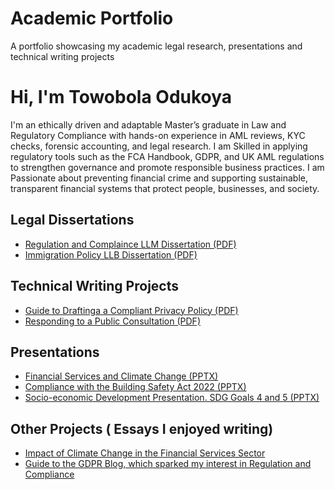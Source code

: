 # Academic Portfolio
A portfolio showcasing my academic legal research, presentations and technical writing projects 
# Hi, I'm Towobola Odukoya  

I'm an ethically driven and adaptable Master’s graduate in Law and Regulatory Compliance with hands-on experience in AML reviews, KYC checks, forensic accounting, and legal research. I am Skilled in applying regulatory tools such as the FCA Handbook, GDPR, and UK AML regulations to strengthen governance and promote responsible business practices. I am Passionate about preventing financial crime and supporting sustainable, transparent financial systems that protect people, businesses, and society.

## Legal Dissertations
- [Regulation and Complaince LLM Dissertation (PDF)](https://github.com/Towobola-Od/academic-portfolio/blob/main/LLM%20Data%20Protection%20Dissertation.pdf)
- [Immigration Policy LLB Dissertation (PDF)](https://github.com/Towobola-Od/academic-portfolio/blob/main/LLB%20Dissertation%20Immigration%20Law%20.pdf) 
  
## Technical Writing Projects
- [Guide to Draftinga a Compliant Privacy Policy (PDF)](https://github.com/Towobola-Od/academic-portfolio/blob/main/Guide%20to%20writing%20a%20Compliant%20privacy%20policy%20.pdf)
- [Responding to a Public Consultation (PDF)](https://github.com/Towobola-Od/academic-portfolio/blob/main/Responding%20to%20a%20Public%20Call%20.pdf)

## Presentations
- [Financial Services and Climate Change (PPTX)](https://github.com/Towobola-Od/academic-portfolio/blob/main/Climate%20Change%20in%20Financial%20Services%20.pdf)
- [Compliance with the Building Safety Act 2022 (PPTX)](https://github.com/Towobola-Od/academic-portfolio/blob/main/Understanding%20and%20Complying%20with%20the%20Building%20Safety%20Act-%20GROUP%202%20PRESENTATION%20(UPDATED).pptx)
- [Socio-economic Development Presentation. SDG Goals 4 and 5 (PPTX)](https://github.com/Towobola-Od/academic-portfolio/blob/main/Human%20trafficking%20Towo%20.pptx)
  
## Other Projects ( Essays I enjoyed writing) 
- [Impact of Climate Change in the Financial Services Sector ]()
- [Guide to the GDPR Blog, which sparked my interest in Regulation and Compliance]()
  

